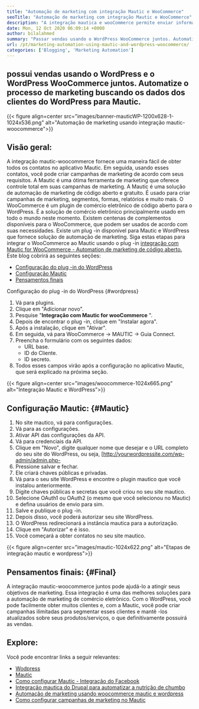 ```yaml
---
title: "Automação de marketing com integração Mautic e WooCommerce" 
seoTitle: "Automação de marketing com integração Mautic e WooCommerce" 
description: "A integração mautica e wooCommerce permite enviar informações de contato de sites do WordPress para Mautic. Isso ajuda a comercializar produtos através do aplicativo Mautic." 
date: Mon, 12 Oct 2020 06:09:14 +0000
author: bilalahmed
summary: "Passar vendas usando o WordPress WooCommerce juntos. Automatize o processo de marketing buscando os dados dos clientes do WordPress para Mautic." 
url: /pt/marketing-automation-using-mautic-and-wordpress-woocommerce/
categories: ['Blogging', 'Marketing Automation']
---
```


## possui vendas usando o WordPress e o WordPress WooCommerce juntos. Automatize o processo de marketing buscando os dados dos clientes do WordPress para Mautic.

{{< figure align=center src="images/banner-mauticWP-1200x628-1-1024x536.png" alt="Automação de marketing usando integração mautic-woocommerce">}}


## Visão geral:
A integração mautic-woocommerce fornece uma maneira fácil de obter todos os contatos no aplicativo Mautic. Em seguida, usando esses contatos, você pode criar campanhas de marketing de acordo com seus requisitos. A Mautic é uma ótima ferramenta de marketing que oferece controle total em suas campanhas de marketing.
A Mautic é uma solução de automação de marketing de código aberto e gratuito. É usado para criar campanhas de marketing, segmentos, formas, relatórios e muito mais.
O WooCommerce é um plugin de comércio eletrônico de código aberto para o WordPress. É a solução de comércio eletrônico principalmente usado em todo o mundo neste momento. Existem centenas de complementos disponíveis para o WooCommerce, que podem ser usados ​​de acordo com suas necessidades.
Existe um plug -in disponível para Mautic e WordPress que fornece solução de automação de marketing. Siga estas etapas para integrar o WooCommerce ao Mautic usando o plug -in [integração com Mautic for WooCommerce - Automation de marketing de código aberto.][1]
Este blog cobrirá as seguintes seções:
  * [Configuração do plug -in do WordPress][2]
  * [Configuração Mautic][3]
  * [Pensamentos finais][4]

Configuração do plug -in do WordPress  {#wordpress}
  1. Vá para plugins.
  2. Clique em "Adicionar novo".
  3. Pesquise "**Integração com Mautic for wooCommerce** ".
  4. Depois de encontrar o plug -in, clique em "Instalar agora".
  5. Após a instalação, clique em "Ativar".
  6. Em seguida, vá para WooCommerce -> MAUTIC -> Guia Connect.
  7. Preencha o formulário com os seguintes dados:
      * URL base.
      * ID do Cliente.
      * ID secreto.
  8. Todos esses campos virão após a configuração no aplicativo Mautic, que será explicado na próxima seção.

{{< figure align=center src="images/woocommerce-1024x665.png" alt="Integração Mautic e WordPress">}}


## Configuração Mautic:   {#Mautic}
  1. No site mautico, vá para configurações.
  2. Vá para as configurações.
  3. Ativar API das configurações da API.
  4. Vá para credenciais da API.
  5. Clique em "Novo", digite qualquer nome que desejar e o URL completo do seu site do WordPress, ou seja, [http://yourwordpressite.com/wp-admin/admin.php-
  6. Pressione salvar e fechar.
  7. Ele criará chaves públicas e privadas.
  8. Vá para o seu site WordPress e encontre o plugin mautico que você instalou anteriormente.
  9. Digite chaves públicas e secretas que você criou no seu site mautico.
 10. Selecione OAuth1 ou OAuth2 (o mesmo que você selecionou no Mautic) e defina usuários de envio para sim.
 11. Salve e publique o plug -in.
 12. Depois disso, você poderá autorizar seu site WordPress.
 13. O WordPress redirecionará a instância mautica para a autorização.
 14. Clique em "Autorizar" e é isso.
 15. Você começará a obter contatos no seu site mautico.

{{< figure align=center src="images/mautic-1024x622.png" alt="Etapas de integração mautic e wordpress">}}


## Pensamentos finais:   {#Final}
A integração mautic-woocommerce juntos pode ajudá-lo a atingir seus objetivos de marketing. Essa integração é uma das melhores soluções para a automação de marketing de comércio eletrônico. Com o WordPress, você pode facilmente obter muitos clientes e, com a Mautic, você pode criar campanhas ilimitadas para segmentar esses clientes e mantê -los atualizados sobre seus produtos/serviços, o que definitivamente possuirá as vendas.

## Explore:
Você pode encontrar links a seguir relevantes:
  * [Wodpress][6]
  * [Mautic][7]
  * [Como configurar Mautic - Integração do Facebook][8]
  * [Integração mautica do Drupal para automatizar a nutrição de chumbo][9]
  * [Automação de marketing usando woocommerce mautic e wordpress][10]
  * [Como configurar campanhas de marketing no Mautic][11]

  
[1]: https://href.li/?https://wordpress.org/plugins/enhanced-woocommerce-mautic-integration/
[2]: #wordpress
[3]: #mautic
[4]: #final
[5]: https://href.li/?http://yourWordpressSite.com/wp-admin/admin.php
[6]: https://products.containerize.com/blogging/wordpress
[7]: https://products.containerize.com/marketing-automation/mautic
[8]: https://blog.containerize.com/marketing-automation/how-to-setup-mautic-facebook-integration/
[9]: https://blog.containerize.com/content-management/drupal-tutorial-automate-lead-growth-with-drupal-mautic/
[10]: https://blog.containerize.com/blogging/pt/marketing-automation-using-mautic-and-wordpress-woocommerce/
[11]: https://blog.containerize.com/marketing-automation/how-to-setup-marketing-campaigns-using-mautic-campaign-builder/
